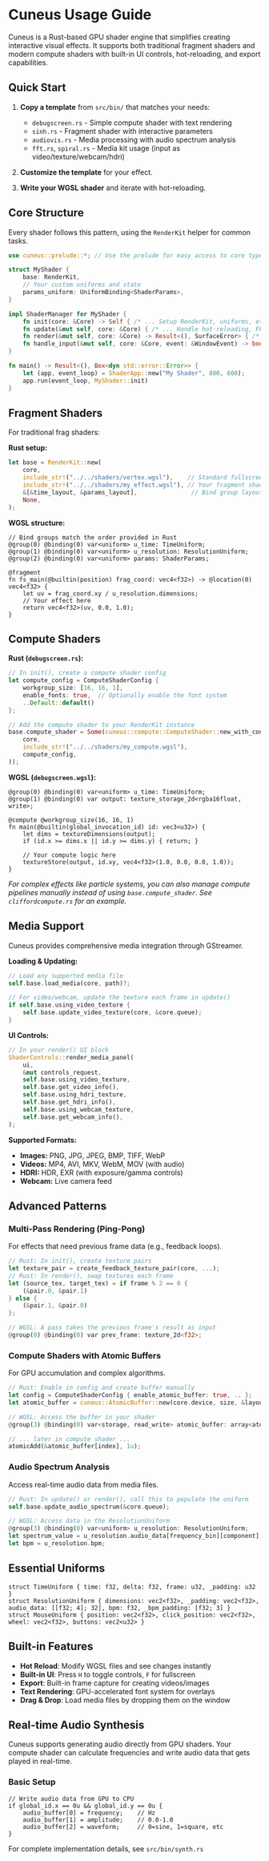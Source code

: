 # Cuneus Usage Guide

Cuneus is a Rust-based GPU shader engine that simplifies creating interactive visual effects. It supports both traditional fragment shaders and modern compute shaders with built-in UI controls, hot-reloading, and export capabilities.

## Quick Start

1. **Copy a template** from `src/bin/` that matches your needs:
   - `debugscreen.rs` - Simple compute shader with text rendering
   - `sinh.rs` - Fragment shader with interactive parameters  
   - `audiovis.rs` - Media processing with audio spectrum analysis
   - `fft.rs`, `spiral.rs` - Media kit usage (input as video/texture/webcam/hdri)

2.  **Customize the template** for your effect.
3.  **Write your WGSL shader** and iterate with hot-reloading.

## Core Structure

Every shader follows this pattern, using the `RenderKit` helper for common tasks.

```rust
use cuneus::prelude::*; // Use the prelude for easy access to core types

struct MyShader {
    base: RenderKit,
    // Your custom uniforms and state
    params_uniform: UniformBinding<ShaderParams>,
}

impl ShaderManager for MyShader {
    fn init(core: &Core) -> Self { /* ... Setup RenderKit, uniforms, etc. ... */ }
    fn update(&mut self, core: &Core) { /* ... Handle hot-reloading, FPS, etc. ... */ }
    fn render(&mut self, core: &Core) -> Result<(), SurfaceError> { /* ... Render logic ... */ }
    fn handle_input(&mut self, core: &Core, event: &WindowEvent) -> bool { /* ... Input logic ... */ }
}

fn main() -> Result<(), Box<dyn std::error::Error>> {
    let (app, event_loop) = ShaderApp::new("My Shader", 800, 600);
    app.run(event_loop, MyShader::init)
}
```

## Fragment Shaders

For traditional frag shaders:

**Rust setup:**

```rust
let base = RenderKit::new(
    core,
    include_str!("../../shaders/vertex.wgsl"),    // Standard fullscreen quad
    include_str!("../../shaders/my_effect.wgsl"), // Your fragment shader
    &[&time_layout, &params_layout],               // Bind group layouts
    None,
);
```

**WGSL structure:**
```wgsl
// Bind groups match the order provided in Rust
@group(0) @binding(0) var<uniform> u_time: TimeUniform;
@group(1) @binding(0) var<uniform> u_resolution: ResolutionUniform;
@group(2) @binding(0) var<uniform> params: ShaderParams;

@fragment
fn fs_main(@builtin(position) frag_coord: vec4<f32>) -> @location(0) vec4<f32> {
    let uv = frag_coord.xy / u_resolution.dimensions;
    // Your effect here
    return vec4<f32>(uv, 0.0, 1.0);
}
```

## Compute Shaders


**Rust (`debugscreen.rs`):**
```rust
// In init(), create a compute shader config
let compute_config = ComputeShaderConfig {
    workgroup_size: [16, 16, 1],
    enable_fonts: true,  // Optionally enable the font system
    ..Default::default()
};

// Add the compute shader to your RenderKit instance
base.compute_shader = Some(cuneus::compute::ComputeShader::new_with_config(
    core,
    include_str!("../../shaders/my_compute.wgsl"),
    compute_config,
));
```

**WGSL (`debugscreen.wgsl`):**
```wgsl
@group(0) @binding(0) var<uniform> u_time: TimeUniform;
@group(1) @binding(0) var output: texture_storage_2d<rgba16float, write>;

@compute @workgroup_size(16, 16, 1)
fn main(@builtin(global_invocation_id) id: vec3<u32>) {
    let dims = textureDimensions(output);
    if (id.x >= dims.x || id.y >= dims.y) { return; }
    
    // Your compute logic here
    textureStore(output, id.xy, vec4<f32>(1.0, 0.0, 0.0, 1.0));
}
```
*For complex effects like particle systems, you can also manage compute pipelines manually instead of using `base.compute_shader`. See `cliffordcompute.rs` for an example.*

## Media Support

Cuneus provides comprehensive media integration through GStreamer.

**Loading & Updating:**
```rust
// Load any supported media file
self.base.load_media(core, path)?;

// For video/webcam, update the texture each frame in update()
if self.base.using_video_texture {
    self.base.update_video_texture(core, &core.queue);
}
```

**UI Controls:**
```rust
// In your render() UI block
ShaderControls::render_media_panel(
    ui,
    &mut controls_request,
    self.base.using_video_texture,
    self.base.get_video_info(),
    self.base.using_hdri_texture,
    self.base.get_hdri_info(),
    self.base.using_webcam_texture,
    self.base.get_webcam_info(),
);
```

**Supported Formats:**
- **Images:** PNG, JPG, JPEG, BMP, TIFF, WebP
- **Videos:** MP4, AVI, MKV, WebM, MOV (with audio)
- **HDRI:** HDR, EXR (with exposure/gamma controls)
- **Webcam:** Live camera feed

## Advanced Patterns

### Multi-Pass Rendering (Ping-Pong)
For effects that need previous frame data (e.g., feedback loops).
```rust
// Rust: In init(), create texture pairs
let texture_pair = create_feedback_texture_pair(core, ...);
// Rust: In render(), swap textures each frame
let (source_tex, target_tex) = if frame % 2 == 0 {
    (&pair.0, &pair.1)
} else {
    (&pair.1, &pair.0)
};

// WGSL: A pass takes the previous frame's result as input
@group(0) @binding(0) var prev_frame: texture_2d<f32>;
```

### Compute Shaders with Atomic Buffers
For GPU accumulation and complex algorithms.
```rust
// Rust: Enable in config and create buffer manually
let config = ComputeShaderConfig { enable_atomic_buffer: true, .. };
let atomic_buffer = cuneus::AtomicBuffer::new(core.device, size, &layout);

// WGSL: Access the buffer in your shader
@group(3) @binding(0) var<storage, read_write> atomic_buffer: array<atomic<u32>>;

// ... later in compute shader ...
atomicAdd(&atomic_buffer[index], 1u);
```

### Audio Spectrum Analysis
Access real-time audio data from media files.
```rust
// Rust: In update() or render(), call this to populate the uniform
self.base.update_audio_spectrum(&core.queue);

// WGSL: Access data in the ResolutionUniform
@group(3) @binding(0) var<uniform> u_resolution: ResolutionUniform;
let spectrum_value = u_resolution.audio_data[frequency_bin][component];
let bpm = u_resolution.bpm;
```

## Essential Uniforms

```wgsl
struct TimeUniform { time: f32, delta: f32, frame: u32, _padding: u32 }
struct ResolutionUniform { dimensions: vec2<f32>, _padding: vec2<f32>, audio_data: [[f32; 4]; 32], bpm: f32, _bpm_padding: [f32; 3] }
struct MouseUniform { position: vec2<f32>, click_position: vec2<f32>, wheel: vec2<f32>, buttons: vec2<u32> }
```

## Built-in Features

- **Hot Reload**: Modify WGSL files and see changes instantly
- **Built-in UI**: Press `H` to toggle controls, `F` for fullscreen  
- **Export**: Built-in frame capture for creating videos/images
- **Text Rendering**: GPU-accelerated font system for overlays
- **Drag & Drop**: Load media files by dropping them on the window

## Real-time Audio Synthesis

Cuneus supports generating audio directly from GPU shaders. Your compute shader can calculate frequencies and write audio data that gets played in real-time.

### Basic Setup
```wgsl
// Write audio data from GPU to CPU
if global_id.x == 0u && global_id.y == 0u {
    audio_buffer[0] = frequency;    // Hz
    audio_buffer[1] = amplitude;    // 0.0-1.0  
    audio_buffer[2] = waveform;     // 0=sine, 1=square, etc
}
```

For complete implementation details, see `src/bin/synth.rs`